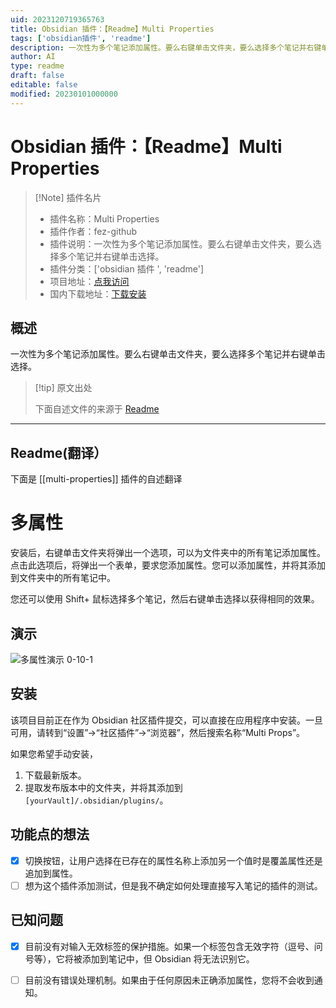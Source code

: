 ```yaml
---
uid: 2023120719365763
title: Obsidian 插件：【Readme】Multi Properties
tags: ['obsidian插件', 'readme']
description: 一次性为多个笔记添加属性。要么右键单击文件夹，要么选择多个笔记并右键单击选择。
author: AI
type: readme
draft: false
editable: false
modified: 20230101000000
---
```


# Obsidian 插件：【Readme】Multi Properties

> [!Note] 插件名片
> - 插件名称：Multi Properties
> - 插件作者：fez-github
> - 插件说明：一次性为多个笔记添加属性。要么右键单击文件夹，要么选择多个笔记并右键单击选择。
> - 插件分类：['obsidian 插件 ', 'readme']
> - 项目地址：[点我访问](https://github.com/fez-github/obsidian-multi-properties)
> - 国内下载地址：[下载安装](https://pkmer.cn/products/plugin/pluginMarket/?multi-properties)

## 概述

一次性为多个笔记添加属性。要么右键单击文件夹，要么选择多个笔记并右键单击选择。

> [!tip] 原文出处
>
>下面自述文件的来源于 [Readme](https://ghproxy.net/https://raw.githubusercontent.com/fez-github/obsidian-multi-properties/master/README.md)
>

---

## Readme(翻译）

下面是 [[multi-properties]] 插件的自述翻译

# 多属性

安装后，右键单击文件夹将弹出一个选项，可以为文件夹中的所有笔记添加属性。点击此选项后，将弹出一个表单，要求您添加属性。您可以添加属性，并将其添加到文件夹中的所有笔记中。

您还可以使用 Shift+ 鼠标选择多个笔记，然后右键单击选择以获得相同的效果。

## 演示

![多属性演示 0-10-1](https://cdn.pkmer.cn/covers/multi-properties_1_0.gif)

## 安装

该项目目前正在作为 Obsidian 社区插件提交，可以直接在应用程序中安装。一旦可用，请转到“设置”->“社区插件”->“浏览器”，然后搜索名称“Multi Props”。

如果您希望手动安装，

1. 下载最新版本。
2. 提取发布版本中的文件夹，并将其添加到 `[yourVault]/.obsidian/plugins/`。

## 功能点的想法

- [x] 切换按钮，让用户选择在已存在的属性名称上添加另一个值时是覆盖属性还是追加到属性。
- [ ] 想为这个插件添加测试，但是我不确定如何处理直接写入笔记的插件的测试。

## 已知问题

- [x] 目前没有对输入无效标签的保护措施。如果一个标签包含无效字符（逗号、问号等），它将被添加到笔记中，但 Obsidian 将无法识别它。
- [ ] 目前没有错误处理机制。如果由于任何原因未正确添加属性，您将不会收到通知。




